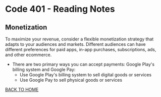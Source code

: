# Code 401 - Reading Notes

<!-- All references used were from Code 401 reading
assignment 34 -->

[comment]: <> (https://developer.android.com/distribute/best-practices/earn/monetization-options)
## Monetization
To maximize your revenue, consider a flexible monetization strategy that adapts to your audiences and markets. Different audiences can have different preferences for paid apps, in-app purchases, subscriptions, ads, and other ecommerce.

- There are two primary ways you can accept payments: Google Play's billing system and Google Pay:
  - Use Google Play's billing system to sell digital goods or services 
  - Use Google Pay to sell physical goods or services

[BACK TO HOME](../README.md)
